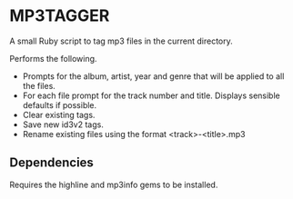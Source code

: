 # MP3TAGGER

A small Ruby script to tag mp3 files in the current directory.

Performs the following.

* Prompts for the album, artist, year and genre that will be applied to all the files.
* For each file prompt for the track number and title. Displays sensible defaults if possible.
* Clear existing tags.
* Save new id3v2 tags.
* Rename existing files using the format &lt;track&gt;-&lt;title&gt;.mp3

## Dependencies

Requires the highline and mp3info gems to be installed.
